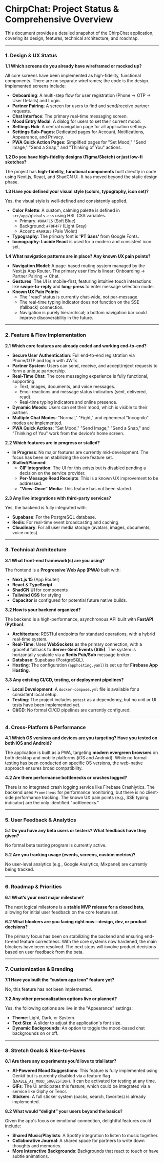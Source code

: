 
# ChirpChat: Project Status & Comprehensive Overview

This document provides a detailed snapshot of the ChirpChat application, covering its design, features, technical architecture, and roadmap.

---

### 1. Design & UX Status

**1.1 Which screens do you already have wireframed or mocked up?**

All core screens have been implemented as high-fidelity, functional components. There are no separate wireframes; the code is the design. Implemented screens include:
*   **Onboarding**: A multi-step flow for user registration (Phone -> OTP -> User Details) and Login.
*   **Partner Pairing**: A screen for users to find and send/receive partner requests.
*   **Chat Interface**: The primary real-time messaging screen.
*   **Mood Entry Modal**: A dialog for users to set their current mood.
*   **Settings Hub**: A central navigation page for all application settings.
*   **Settings Sub-Pages**: Dedicated pages for Account, Notifications, Appearance, and Privacy.
*   **PWA Quick Action Pages**: Simplified pages for "Set Mood," "Send Image," "Send a Snap," and "Thinking of You" actions.

**1.2 Do you have high-fidelity designs (Figma/Sketch) or just low-fi sketches?**

The project has **high-fidelity, functional components** built directly in code using Next.js, React, and ShadCN UI. It has moved beyond the static design phase.

**1.3 Have you defined your visual style (colors, typography, icon set)?**

Yes, the visual style is well-defined and consistently applied.
*   **Color Palette**: A custom, calming palette is defined in `src/app/globals.css` using HSL CSS variables.
    *   Primary: `#90AFC5` (Soft Blue)
    *   Background: `#F0F4F7` (Light Gray)
    *   Accent: `#A991B5` (Pale Violet)
*   **Typography**: The primary font is **'PT Sans'** from Google Fonts.
*   **Iconography**: **Lucide React** is used for a modern and consistent icon set.

**1.4 What navigation patterns are in place? Any known UX pain points?**

*   **Navigation Model**: A page-based routing system managed by the Next.js App Router. The primary user flow is linear: Onboarding -> Partner Pairing -> Chat.
*   **Gestures**: The UI is mobile-first, featuring intuitive touch interactions like **swipe-to-reply** and **long-press** to enter message selection mode.
*   **Known UX Pain Points**:
    *   The "read" status is currently chat-wide, not per-message.
    *   The real-time typing indicator does not function on the SSE (fallback) connection.
    *   Navigation is purely hierarchical; a bottom navigation bar could improve discoverability in the future.

---

### 2. Feature & Flow Implementation

**2.1 Which core features are already coded and working end-to-end?**

*   **Secure User Authentication**: Full end-to-end registration via Phone/OTP and login with JWTs.
*   **Partner System**: Users can send, receive, and accept/reject requests to form a unique partnership.
*   **Real-Time Chat**: The core messaging experience is fully functional, supporting:
    *   Text, images, documents, and voice messages.
    *   Emoji reactions and message status indicators (sent, delivered, read).
    *   Real-time typing indicators and online presence.
*   **Dynamic Moods**: Users can set their mood, which is visible to their partner.
*   **Multiple Chat Modes**: "Normal," "Fight," and ephemeral "Incognito" modes are implemented.
*   **PWA Quick Actions**: "Set Mood," "Send Image," "Send a Snap," and "Thinking of You" work from the device's home screen.

**2.2 Which features are in progress or stalled?**

*   **In Progress**: No major features are currently mid-development. The focus has been on stabilizing the core feature set.
*   **Stalled/Planned**:
    *   **GIF Integration**: The UI for this exists but is disabled pending a decision on the service provider.
    *   **Per-Message Read Receipts**: This is a known UX improvement to be addressed.
    *   **"View-Once" Media**: This feature has not been started.

**2.3 Any live integrations with third-party services?**

Yes, the backend is fully integrated with:
*   **Supabase**: For the PostgreSQL database.
*   **Redis**: For real-time event broadcasting and caching.
*   **Cloudinary**: For all user media storage (avatars, images, documents, voice notes).

---

### 3. Technical Architecture

**3.1 What front-end framework(s) are you using?**

The frontend is a **Progressive Web App (PWA)** built with:
*   **Next.js 15** (App Router)
*   **React** & **TypeScript**
*   **ShadCN UI** for components
*   **Tailwind CSS** for styling
*   **Capacitor** is configured for potential future native builds.

**3.2 How is your backend organized?**

The backend is a high-performance, asynchronous API built with **FastAPI (Python)**.
*   **Architecture**: RESTful endpoints for standard operations, with a hybrid real-time system.
*   **Real-Time**: Uses **WebSockets** as the primary connection, with a graceful fallback to **Server-Sent Events (SSE)**. The system is horizontally scalable via a **Redis Pub/Sub** message broker.
*   **Database**: Supabase (PostgreSQL).
*   **Hosting**: The configuration (`apphosting.yaml`) is set up for **Firebase App Hosting**.

**3.3 Any existing CI/CD, testing, or deployment pipelines?**

*   **Local Development**: A `docker-compose.yml` file is available for a consistent local setup.
*   **Testing**: The project includes `pytest` as a dependency, but no unit or UI tests have been implemented yet.
*   **CI/CD**: No formal CI/CD pipelines are currently configured.

---

### 4. Cross-Platform & Performance

**4.1 Which OS versions and devices are you targeting? Have you tested on both iOS and Android?**

The application is built as a PWA, targeting **modern evergreen browsers** on both desktop and mobile platforms (iOS and Android). While no formal testing has been conducted on specific OS versions, the web-native approach ensures broad compatibility.

**4.2 Are there performance bottlenecks or crashes logged?**

There is no integrated crash logging service like Firebase Crashlytics. The backend uses `Prometheus` for performance monitoring, but there is no client-side performance tracking. The known UX pain points (e.g., SSE typing indicator) are the only identified "bottlenecks."

---

### 5. User Feedback & Analytics

**5.1 Do you have any beta users or testers? What feedback have they given?**

No formal beta testing program is currently active.

**5.2 Are you tracking usage (events, screens, custom metrics)?**

No user-level analytics (e.g., Google Analytics, Mixpanel) are currently being tracked.

---

### 6. Roadmap & Priorities

**6.1 What’s your next major milestone?**

The next logical milestone is a **stable MVP release for a closed beta**, allowing for initial user feedback on the core feature set.

**6.2 What blockers are you facing right now—design, dev, or product decisions?**

The primary focus has been on stabilizing the backend and ensuring end-to-end feature correctness. With the core systems now hardened, the main blockers have been resolved. The next steps will involve product decisions based on user feedback from the beta.

---

### 7. Customization & Branding

**7.1 Have you built the “custom app icon” feature yet?**

No, this feature has not been implemented.

**7.2 Any other personalization options live or planned?**

Yes, the following options are live in the "Appearance" settings:
*   **Theme**: Light, Dark, or System.
*   **Text Size**: A slider to adjust the application's font size.
*   **Dynamic Backgrounds**: An option to toggle the mood-based chat backgrounds on or off.

---

### 8. Stretch Goals & Nice-to-Haves

**8.1 Are there any experiments you’d love to trial later?**

*   **AI-Powered Mood Suggestions**: This feature is fully implemented using Genkit but is currently disabled via a feature flag (`ENABLE_AI_MOOD_SUGGESTION`). It can be activated for testing at any time.
*   **GIFs**: The UI anticipates this feature, which could be integrated via a service like Giphy or Tenor.
*   **Stickers**: A full sticker system (packs, search, favorites) is already implemented.

**8.2 What would “delight” your users beyond the basics?**

Given the app's focus on emotional connection, delightful features could include:
*   **Shared Music/Playlists**: A Spotify integration to listen to music together.
*   **Collaborative Journal**: A shared space for partners to write down thoughts and memories.
*   **More Interactive Backgrounds**: Backgrounds that react to touch or have subtle animations.
